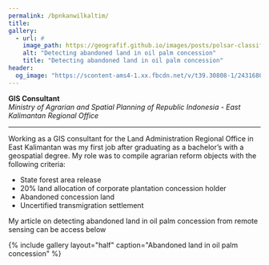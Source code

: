```yaml
---
permalink: /bpnkanwilkaltim/
title:
gallery:
  - url: #
    image_path: https://geografif.github.io/images/posts/polsar-classification/polsar_00_cover.png
    alt: "Detecting abandoned land in oil palm concession"
    title: "Detecting abandoned land in oil palm concession"
header:
  og_image: "https://scontent-ams4-1.xx.fbcdn.net/v/t39.30808-1/243168028_228356769334135_4010429879116616759_n.jpg?stp=dst-jpg_p200x200&_nc_cat=107&ccb=1-7&_nc_sid=c6021c&_nc_ohc=t163mmoyl2YAX9AUBBE&_nc_ht=scontent-ams4-1.xx&oh=00_AfDfak0xa_6NKmFigYNkrdy0e0jsScEa4NIqfyxjkbAJMA&oe=63BC92E9"
---
```

**GIS Consultant**
<br>
*Ministry of Agrarian and Spatial Planning of Republic Indonesia - East Kalimantan Regional Office*
<hr/>

Working as a GIS consultant for the Land Administration Regional Office in East Kalimantan was my first job after graduating as a bachelor’s with a geospatial degree. My role was to compile agrarian reform objects with the following criteria:
- State forest area release
- 20% land allocation of corporate plantation concession holder
- Abandoned concession land
- Uncertified transmigration settlement

My article on detecting abandoned land in oil palm concession from remote sensing can be access below

{% include gallery layout="half" caption="Abandoned land in oil palm concession" %}
